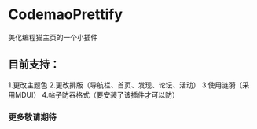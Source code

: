 # CodemaoPrettify
美化编程猫主页的一个小插件

## 目前支持：
1.更改主题色
2.更改排版（导航栏、首页、发现、论坛、活动）
3.使用涟漪（采用MDUI）
4.帖子防吞格式（要安装了该插件才可以防）

### 更多敬请期待
